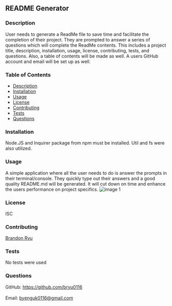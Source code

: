 ## README Generator
### Description
 User needs to generate a ReadMe file to save time and facilitate the completion of their project. They are prompted to answer a series of questions which will complete the ReadMe contents. This includes a project title, description, installation, usage, license, contributing, tests, and questions. Also, a table of contents will be made as well. A users GitHub account and email will be set up as well.
### Table of Contents
- [Description](#description)
- [Installation](#installation)
- [Usage](#usage)
- [License](#license)
- [Contributing](#contributing)
- [Tests](#tests)
- [Questions](#questions)
### Installation
Node.JS and Inquirer package from npm must be installed. Util and fs were also utilized.
### Usage
A simple application where all the user needs to do is answer the prompts in their terminal/console. They quickly type out their answers and a good quality README.md will be generated. It will cut down on time and enhance the users performance on project specifics.
![image 1](images/ReadMeNodeScreen.gif)
### License
ISC
### Contributing
[Brandon Ryu](https://github.com/bryu0116/README-Generator)
### Tests
No tests were used
### Questions
GitHub: https://github.com/bryu0116<br /><br />
Email: byenguk0116@gmail.com<br /><br />